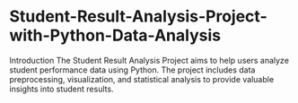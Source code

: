 # Student-Result-Analysis-Project-with-Python-Data-Analysis
Introduction
The Student Result Analysis Project aims to help users analyze student performance data using Python. The project includes data preprocessing, visualization, and statistical analysis to provide valuable insights into student results. 
